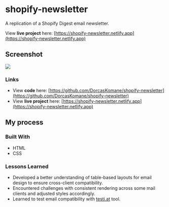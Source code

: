 # shopify-newsletter
A replication of a Shopify Digest email newsletter.

View **live project** here: [https://shopify-newsletter.netlify.app](https://shopify-newsletter.netlify.app)

## Screenshot

![](https://i.ibb.co/898QHDY/img-newsletter.png)

### Links

- View **code** here: [https://github.com/DorcasKomane/shopify-newsletter](https://github.com/DorcasKomane/shopify-newsletter)
- View **live project** here: [https://shopify-newsletter.netlify.app](https://shopify-newsletter.netlify.app)

## My process

### Built With
- HTML
- CSS

### Lessons Learned
- Developed a better understanding of table-based layouts for email design to ensure cross-client compatibility.
- Encountered challenges with consistent rendering across some mail clients and adjusted styles accordingly.
- Learned to test email compatibility with [testi.at](https://shopify-newsletter.netlify.app) tool.
